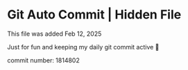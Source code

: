 # Git Auto Commit | Hidden File

This file was added Feb 12, 2025

Just for fun and keeping my daily git commit active 🤪

commit number: 1814802

